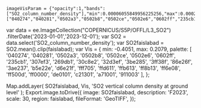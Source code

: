     imageVisParam = {"opacity":1,"bands":["SO2_column_number_density"],"min":0.00006055849956225256,"max":0.0002895033185479587,"palette":["040274","040281","0502a3","0502b8","0502ce","0502e6","0602ff","235cb1","307ef3","269db1","30c8e2","32d3ef","3be285","3ff38f","86e26f","3ae237","b5e22e","d6e21f","fff705","ffd611","ffb613","ff8b13","ff6e08","ff500d","ff0000","de0101","c21301","a71001","911003"]};
var data = ee.ImageCollection("COPERNICUS/S5P/OFFL/L3_SO2")
                .filterDate('2023-01-01','2023-12-01');
var SO2 = data.select('SO2_column_number_density');
var SO2faislabad = SO2.mean().clip(faislabad);
var Vis = {
  min: -0.4051,
  max: 0.2079,
  palette: [
    '040274', '040281', '0502a3', '0502b8', '0502ce', '0502e6',
    '0602ff', '235cb1', '307ef3', '269db1', '30c8e2', '32d3ef',
    '3be285', '3ff38f', '86e26f', '3ae237', 'b5e22e', 'd6e21f',
    'fff705', 'ffd611', 'ffb613', 'ff8b13', 'ff6e08', 'ff500d',
    'ff0000', 'de0101', 'c21301', 'a71001', '911003'
  ],
};

Map.addLayer(
  SO2faislabad, Vis,
  'SO2 vertical column density at ground level'
);
Export.image.toDrive({
  image: SO2faislabad,
  description: 'F2023',
  scale: 30,
  region: faislabad,
  fileFormat: 'GeoTIFF',
});
